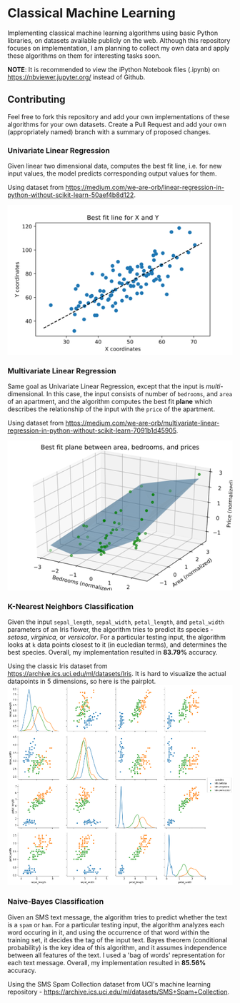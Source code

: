 # Classical Machine Learning

Implementing classical machine learning algorithms using basic Python libraries, on datasets available publicly on the web. Although this repository focuses on implementation, I am planning to collect my own data and apply these algorithms on them for interesting tasks soon.

__NOTE__: It is recommended to view the iPython Notebook files (.ipynb) on https://nbviewer.jupyter.org/ instead of Github.

## Contributing

Feel free to fork this repository and add your own implementations of these algorithms for your own datasets. Create a Pull Request and add your own (appropriately named) branch with a summary of proposed changes.

### Univariate Linear Regression

Given linear two dimensional data, computes the best fit line, i.e. for new input values, the model predicts corresponding output values for them. 

Using dataset from https://medium.com/we-are-orb/linear-regression-in-python-without-scikit-learn-50aef4b8d122.

![Univariate Linear Regression](result-plots/univariate_linear_regression.svg)

### Multivariate Linear Regression

Same goal as Univariate Linear Regression, except that the input is _multi_-dimensional. In this case, the input consists of number of `bedrooms`, and `area` of an apartment, and the algorithm computes the best fit __plane__ which describes the relationship of the input with the `price` of the apartment.

Using dataset from https://medium.com/we-are-orb/multivariate-linear-regression-in-python-without-scikit-learn-7091b1d45905.

![Multivariate Linear Regression](result-plots/multivariate_linear_regression.svg)

### K-Nearest Neighbors Classification

Given the input `sepal_length`, `sepal_width`, `petal_length`, and `petal_width` parameters of an Iris flower, the algorithm tries to predict its species - _setosa_, _virginica_, or _versicolor_. For a particular testing input, the algorithm looks at `k` data points closest to it (in eucledian terms), and determines the best species. Overall, my implementation resulted in __83.79%__ accuracy.

Using the classic Iris dataset from https://archive.ics.uci.edu/ml/datasets/Iris.
It is hard to visualize the actual datapoints in 5 dimensions, so here is the pairplot.
![K-Nearest Neighbors](result-plots/knn_classification.png)

### Naive-Bayes Classification

Given an SMS text message, the algorithm tries to predict whether the text is a `spam` or `ham`. For a particular testing input, the algorithm analyzes each word occuring in it, and using the occurrence of that word within the training set, it decides the tag of the input text. Bayes theorem (conditional probability) is the key idea of this algorithm, and it assumes independence between all features of the text. I used a 'bag of words' representation for each text message. Overall, my implementation resulted in __85.56%__ accuracy.

Using the SMS Spam Collection dataset from UCI's machine learning repository - https://archive.ics.uci.edu/ml/datasets/SMS+Spam+Collection.
